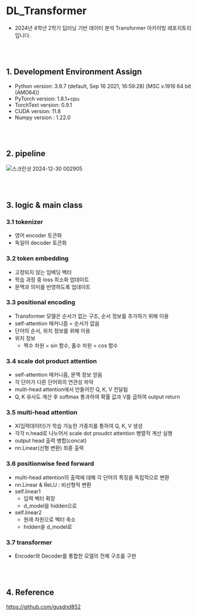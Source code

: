 # DL_Transformer

- 2024년 4학년 2학기 딥러닝 기반 데이터 분석 Transformer 아카이빙 레포지토리입니다.

<br/><br/>

## 1. Development Environment Assign
- Python version: 3.9.7 (default, Sep 16 2021, 16:59:28) [MSC v.1916 64 bit (AMD64)] 
- PyTorch version: 1.8.1+cpu 
- TorchText version: 0.9.1 
- CUDA version: 11.8
- Numpy version : 1.22.0

<br/><br/>
## 2. pipeline
![스크린샷 2024-12-30 002905](https://github.com/user-attachments/assets/42351713-29b7-497e-baea-4961430eba1a)

<br/><br/>

## 3. logic & main class
### 3.1 tokenizer
- 영어 encoder 토큰화
- 독일어 decoder 토큰화

### 3.2 token embedding
- 고정되지 않는 임베딩 벡터
- 학습 과정 중 loss 최소화 업데이트
- 문맥과 의미를 반영하도록 업데이트

### 3.3 positional encoding
- Transformer 모델은 순서가 없는 구조, 순서 정보를 추가하기 위해 이용
- self-attention 매커니즘 = 순서가 없음
- 단어의 순서, 위치 정보를 위해 이용
- 위치 정보 
    - 짝수 차원 = sin 함수, 홀수 차원 = cos 함수

### 3.4 scale dot product attention
- self-attention 매커니즘, 문맥 정보 얻음
- 각 단어가 다른 단어와의 연관성 파악
- multi-head attention에서 만들어진 Q, K, V 전달됨
- Q, K 유사도 계산 후 softmax 통과하여 확률 값과 V를 곱하여 output return

### 3.5 multi-head attention
- X(입력데이터)가 학습 가능한 가중치를 통하여 Q, K, V 생성
- 각각 n.head로 나누어서 scale dot proudct attention 병렬적 계산 실행
- output head 출력 병합(concat)
- nn.Linear(선형 변환) 최종 출력

### 3.6 positionwise feed forward
- multi-head attention의 출력에 대해 각 단어의 특징을 독립적으로 변환
- nn.Linear & ReLU : 비선형적 변환
- self.linear1
    - 입력 벡터 확장
    - d_model을 hidden으로
- self.linear2
    - 원래 차원으로 벡터 축소
    - hidden을 d_model로

### 3.7 transformer
- Encoder와 Decoder를 통합한 모델의 전체 구조를 구현


<br/><br/>
## 4. Reference
https://github.com/gusdnd852
